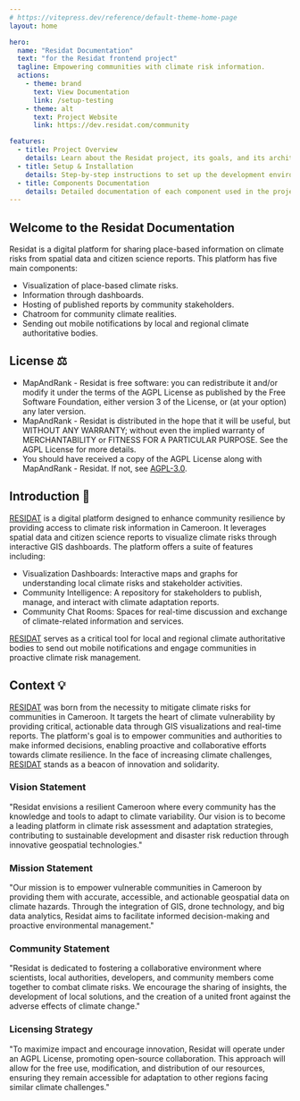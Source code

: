 ```yaml
---
# https://vitepress.dev/reference/default-theme-home-page
layout: home

hero:
  name: "Residat Documentation"
  text: "for the Residat frontend project"
  tagline: Empowering communities with climate risk information.
  actions:
    - theme: brand
      text: View Documentation
      link: /setup-testing
    - theme: alt
      text: Project Website
      link: https://dev.residat.com/community

features:
  - title: Project Overview
    details: Learn about the Residat project, its goals, and its architecture.
  - title: Setup & Installation
    details: Step-by-step instructions to set up the development environment and install dependencies.
  - title: Components Documentation
    details: Detailed documentation of each component used in the project, including usage examples.
---
```



## Welcome to the Residat Documentation

Residat is a digital platform for sharing place-based information on climate risks from spatial data and citizen science reports. This platform has five main components:

- Visualization of place-based climate risks.
- Information through dashboards.
- Hosting of published reports by community stakeholders.
- Chatroom for community climate realities.
- Sending out mobile notifications by local and regional climate authoritative bodies.

## License ⚖️

* MapAndRank - Residat is free software: you can redistribute it and/or modify it under the terms of the AGPL License as published by the Free Software Foundation, either version 3 of the License, or (at your option) any later version.
* MapAndRank - Residat is distributed in the hope that it will be useful, but WITHOUT ANY WARRANTY; without even the implied warranty of MERCHANTABILITY or FITNESS FOR A PARTICULAR PURPOSE. See the AGPL License for more details.
* You should have received a copy of the AGPL License along with MapAndRank - Residat. If not, see [AGPL-3.0](https://github.com/Map-Rank/residat-front-office?tab=AGPL-3.0-1-ov-file).

## Introduction 🌟

[RESIDAT](https://dev.residat.com/community) is a digital platform designed to enhance community resilience by providing access to climate risk information in Cameroon. It leverages spatial data and citizen science reports to visualize climate risks through interactive GIS dashboards. The platform offers a suite of features including:

- Visualization Dashboards: Interactive maps and graphs for understanding local climate risks and stakeholder activities.
- Community Intelligence: A repository for stakeholders to publish, manage, and interact with climate adaptation reports.
- Community Chat Rooms: Spaces for real-time discussion and exchange of climate-related information and services.

[RESIDAT](https://dev.residat.com/community) serves as a critical tool for local and regional climate authoritative bodies to send out mobile notifications and engage communities in proactive climate risk management.

## Context 💡

[RESIDAT](https://dev.residat.com/community) was born from the necessity to mitigate climate risks for communities in Cameroon. It targets the heart of climate vulnerability by providing critical, actionable data through GIS visualizations and real-time reports. The platform's goal is to empower communities and authorities to make informed decisions, enabling proactive and collaborative efforts towards climate resilience. In the face of increasing climate challenges, [RESIDAT](https://dev.residat.com/community) stands as a beacon of innovation and solidarity.

### Vision Statement
"Residat envisions a resilient Cameroon where every community has the knowledge and tools to adapt to climate variability. Our vision is to become a leading platform in climate risk assessment and adaptation strategies, contributing to sustainable development and disaster risk reduction through innovative geospatial technologies."

### Mission Statement
"Our mission is to empower vulnerable communities in Cameroon by providing them with accurate, accessible, and actionable geospatial data on climate hazards. Through the integration of GIS, drone technology, and big data analytics, Residat aims to facilitate informed decision-making and proactive environmental management."

### Community Statement
"Residat is dedicated to fostering a collaborative environment where scientists, local authorities, developers, and community members come together to combat climate risks. We encourage the sharing of insights, the development of local solutions, and the creation of a united front against the adverse effects of climate change."

### Licensing Strategy
"To maximize impact and encourage innovation, Residat will operate under an AGPL License, promoting open-source collaboration. This approach will allow for the free use, modification, and distribution of our resources, ensuring they remain accessible for adaptation to other regions facing similar climate challenges."